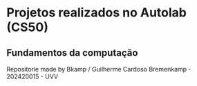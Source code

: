 # Projetos realizados no Autolab (CS50)
## Fundamentos da computação

<p>Repositorie made by Bkamp / Guilherme Cardoso Bremenkamp  - 202420015 - UVV</p>